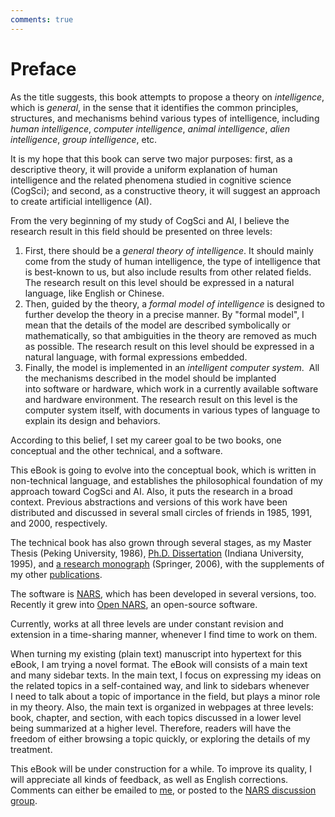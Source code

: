 ```yaml
---
comments: true
---
```


# Preface

As the title suggests, this book attempts to propose a theory on _intelligence_, which is _general_, in the sense that it identifies the common principles, structures, and mechanisms behind various types of intelligence, including _human intelligence_, _computer intelligence_, _animal intelligence_, _alien intelligence_, _group intelligence_, etc.

It is my hope that this book can serve two major purposes: first, as a descriptive theory, it will provide a uniform explanation of human intelligence and the related phenomena studied in cognitive science (CogSci); and second, as a constructive theory, it will suggest an approach to create artificial intelligence (AI).

From the very beginning of my study of CogSci and AI, I believe the research result in this field should be presented on three levels:

1. First, there should be a _general theory of intelligence_. It should mainly come from the study of human intelligence, the type of intelligence that is best-known to us, but also include results from other related fields. The research result on this level should be expressed in a natural language, like English or Chinese.
2. Then, guided by the theory, a _formal model of intelligence_ is designed to further develop the theory in a precise manner. By "formal model", I mean that the details of the model are described symbolically or mathematically, so that ambiguities in the theory are removed as much as possible. The research result on this level should be expressed in a natural language, with formal expressions embedded.
3. Finally, the model is implemented in an _intelligent computer system_.  All the mechanisms described in the model should be implanted into software or hardware, which work in a currently available software and hardware environment. The research result on this level is the computer system itself, with documents in various types of language to explain its design and behaviors.

According to this belief, I set my career goal to be two books, one conceptual and the other technical, and a software.

This eBook is going to evolve into the conceptual book, which is written in non-technical language, and establishes the philosophical foundation of my approach toward CogSci and AI. Also, it puts the research in a broad context. Previous abstractions and versions of this work have been distributed and discussed in several small circles of friends in 1985, 1991, and 2000, respectively.

The technical book has also grown through several stages, as my Master Thesis (Peking University, 1986), [Ph.D. Dissertation](http://www.cogsci.indiana.edu/farg/peiwang/papers.html#thesis) (Indiana University, 1995), and [a research monograph](http://www.springer.com/west/home/computer/artificial?SGWID=4-147-22-173659733-0) (Springer, 2006), with the supplements of my other [publications](http://nars.wang.googlepages.com/nars%3Apublication).

The software is [NARS](http://nars.wang.googlepages.com/nars%3Aimplementation), which has been developed in several versions, too. Recently it grew into [Open NARS](http://code.google.com/p/open-nars/), an open-source software.

Currently, works at all three levels are under constant revision and extension in a time-sharing manner, whenever I find time to work on them.

When turning my existing (plain text) manuscript into hypertext for this eBook, I am trying a novel format. The eBook will consists of a main text and many sidebar texts. In the main text, I focus on expressing my ideas on the related topics in a self-contained way, and link to sidebars whenever I need to talk about a topic of importance in the field, but plays a minor role in my theory. Also, the main text is organized in webpages at three levels: book, chapter, and section, with each topics discussed in a lower level being summarized at a higher level. Therefore, readers will have the freedom of either browsing a topic quickly, or exploring the details of my treatment.

This eBook will be under construction for a while. To improve its quality, I will appreciate all kinds of feedback, as well as English corrections. Comments can either be emailed to [me](mailto:NARS.Wang@gmail.com), or posted to the [NARS discussion group](http://groups.google.com/group/open-nars).

